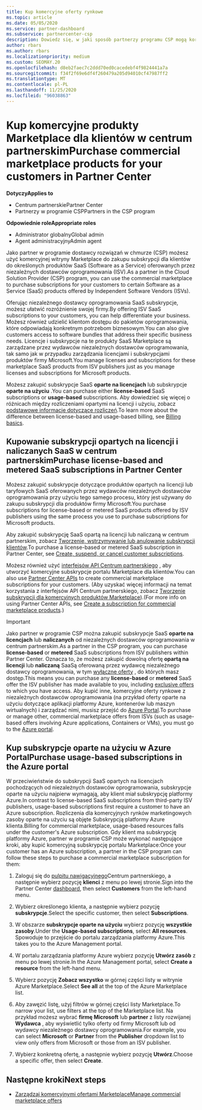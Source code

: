 ```yaml
---
title: Kup komercyjne oferty rynkowe
ms.topic: article
ms.date: 05/05/2020
ms.service: partner-dashboard
ms.subservice: partnercenter-csp
description: Dowiedz się, w jaki sposób partnerzy programu CSP mogą korzystać z witryny Marketplace Centrum partnerskiego, aby kupować oferty SaaS od niezależnych dostawców oprogramowania (ISV).
author: rbars
ms.author: rbars
ms.localizationpriority: medium
ms.custom: SEOMAY.20
ms.openlocfilehash: d8eb2faec7c2ddd70ed0cacedebf4f9824441a7a
ms.sourcegitcommit: f34f2f69e6df4f260479a205d94010cf47987ff2
ms.translationtype: MT
ms.contentlocale: pl-PL
ms.lasthandoff: 11/25/2020
ms.locfileid: "96038863"
---
```

# <a name="purchase-commercial-marketplace-products-for-your-customers-in-partner-center"></a><span data-ttu-id="35f16-103">Kup komercyjne produkty Marketplace dla klientów w centrum partnerskim</span><span class="sxs-lookup"><span data-stu-id="35f16-103">Purchase commercial marketplace products for your customers in Partner Center</span></span>

<span data-ttu-id="35f16-104">**Dotyczy**</span><span class="sxs-lookup"><span data-stu-id="35f16-104">**Applies to**</span></span>

- <span data-ttu-id="35f16-105">Centrum partnerskie</span><span class="sxs-lookup"><span data-stu-id="35f16-105">Partner Center</span></span>
- <span data-ttu-id="35f16-106">Partnerzy w programie CSP</span><span class="sxs-lookup"><span data-stu-id="35f16-106">Partners in the CSP program</span></span>

<span data-ttu-id="35f16-107">**Odpowiednie role**</span><span class="sxs-lookup"><span data-stu-id="35f16-107">**Appropriate roles**</span></span>

- <span data-ttu-id="35f16-108">Administrator globalny</span><span class="sxs-lookup"><span data-stu-id="35f16-108">Global admin</span></span>
- <span data-ttu-id="35f16-109">Agent administracyjny</span><span class="sxs-lookup"><span data-stu-id="35f16-109">Admin agent</span></span>

<span data-ttu-id="35f16-110">Jako partner w programie dostawcy rozwiązań w chmurze (CSP) możesz użyć komercyjnej witryny Marketplace do zakupu subskrypcji dla klientów do określonych produktów SaaS (Software as a Service) oferowanych przez niezależnych dostawców oprogramowania (ISV).</span><span class="sxs-lookup"><span data-stu-id="35f16-110">As a partner in the Cloud Solution Provider (CSP) program, you can use the commercial marketplace to purchase subscriptions for your customers to certain Software as a Service (SaaS) products offered by Independent Software Vendors (ISVs).</span></span>

<span data-ttu-id="35f16-111">Oferując niezależnego dostawcy oprogramowania SaaS subskrypcje, możesz ułatwić rozróżnienie swojej firmy.</span><span class="sxs-lookup"><span data-stu-id="35f16-111">By offering ISV SaaS subscriptions to your customers, you can help differentiate your business.</span></span> <span data-ttu-id="35f16-112">Możesz również udzielić klientom dostępu do pakietów oprogramowania, które odpowiadają konkretnym potrzebom biznesowym.</span><span class="sxs-lookup"><span data-stu-id="35f16-112">You can also give customers access to software bundles that address their specific business needs.</span></span> <span data-ttu-id="35f16-113">Licencje i subskrypcje na te produkty SaaS Marketplace są zarządzane przez wydawców niezależnych dostawców oprogramowania, tak samo jak w przypadku zarządzania licencjami i subskrypcjami produktów firmy Microsoft.</span><span class="sxs-lookup"><span data-stu-id="35f16-113">You manage licenses and subscriptions for these marketplace SaaS products from ISV publishers just as you manage licenses and subscriptions for Microsoft products.</span></span>

<span data-ttu-id="35f16-114">Możesz zakupić subskrypcje SaaS **oparte na licencjach** lub subskrypcje **oparte na użyciu** .</span><span class="sxs-lookup"><span data-stu-id="35f16-114">You can purchase either **license-based** SaaS subscriptions or **usage-based** subscriptions.</span></span> <span data-ttu-id="35f16-115">Aby dowiedzieć się więcej o różnicach między rozliczeniami opartymi na licencji i użyciu, zobacz [podstawowe informacje dotyczące rozliczeń](billing-basics.md).</span><span class="sxs-lookup"><span data-stu-id="35f16-115">To learn more about the difference between license-based and usage-based billing, see [Billing basics](billing-basics.md).</span></span>

## <a name="purchase-license-based-and-metered-saas-subscriptions-in-partner-center"></a><span data-ttu-id="35f16-116">Kupowanie subskrypcji opartych na licencji i naliczanych SaaS w centrum partnerskim</span><span class="sxs-lookup"><span data-stu-id="35f16-116">Purchase license-based and metered SaaS subscriptions in Partner Center</span></span>

<span data-ttu-id="35f16-117">Możesz zakupić subskrypcje dotyczące produktów opartych na licencji lub taryfowych SaaS oferowanych przez wydawców niezależnych dostawców oprogramowania przy użyciu tego samego procesu, który jest używany do zakupu subskrypcji dla produktów firmy Microsoft.</span><span class="sxs-lookup"><span data-stu-id="35f16-117">You purchase subscriptions for license-based or metered SaaS products offered by ISV publishers using the same process you use to purchase subscriptions for Microsoft products.</span></span>

<span data-ttu-id="35f16-118">Aby zakupić subskrypcję SaaS opartą na licencji lub naliczaną w centrum partnerskim, zobacz [Tworzenie, wstrzymywanie lub anulowanie subskrypcji klientów](create-a-new-subscription.md#create-a-new-subscription).</span><span class="sxs-lookup"><span data-stu-id="35f16-118">To purchase a license-based or metered SaaS subscription in Partner Center, see [Create, suspend, or cancel customer subscriptions](create-a-new-subscription.md#create-a-new-subscription).</span></span>

<span data-ttu-id="35f16-119">Możesz również użyć [interfejsów API Centrum partnerskiego](/partner-center/develop/) , aby utworzyć komercyjne subskrypcje portalu Marketplace dla klientów.</span><span class="sxs-lookup"><span data-stu-id="35f16-119">You can also use [Partner Center APIs](/partner-center/develop/) to create commercial marketplace subscriptions for your customers.</span></span> <span data-ttu-id="35f16-120">(Aby uzyskać więcej informacji na temat korzystania z interfejsów API Centrum partnerskiego, zobacz [Tworzenie subskrypcji dla komercyjnych produktów Marketplace](/partner-center/develop/create-subscription-azure-marketplace-products)).</span><span class="sxs-lookup"><span data-stu-id="35f16-120">(For more info on using Partner Center APIs, see [Create a subscription for commercial marketplace products](/partner-center/develop/create-subscription-azure-marketplace-products).)</span></span>

>[!IMPORTANT]
> <span data-ttu-id="35f16-121">Jako partner w programie CSP można zakupić subskrypcje SaaS **oparte na licencjach** lub **naliczanych** od niezależnych dostawców oprogramowania w centrum partnerskim.</span><span class="sxs-lookup"><span data-stu-id="35f16-121">As a partner in the CSP program, you can purchase **license-based** or **metered** SaaS subscriptions from ISV publishers within Partner Center.</span></span> <span data-ttu-id="35f16-122">Oznacza to, że możesz zakupić dowolną ofertę **opartą na licencji** lub **naliczaną** SaaSą oferowaną przez wydawcę niezależnego dostawcy oprogramowania, w tym [wyłączne oferty](csp-commercial-marketplace-discover.md#learn-about-marketplace-exclusive-offers) , do których masz dostęp.</span><span class="sxs-lookup"><span data-stu-id="35f16-122">This means you can purchase any **license-based** or **metered** SaaS offer the ISV publisher has made available to you, including [exclusive offers](csp-commercial-marketplace-discover.md#learn-about-marketplace-exclusive-offers) to which you have access.</span></span> <span data-ttu-id="35f16-123">Aby kupić inne, komercyjne oferty rynkowe z niezależnych dostawców oprogramowania (na przykład oferty oparte na użyciu dotyczące aplikacji platformy Azure, kontenerów lub maszyn wirtualnych) i zarządzać nimi, musisz przejść do [Azure Portal](https://portal.azure.com/).</span><span class="sxs-lookup"><span data-stu-id="35f16-123">To purchase or manage other, commercial marketplace offers from ISVs (such as usage-based offers involving Azure applications, Containers or VMs), you must go to the [Azure portal](https://portal.azure.com/).</span></span>

## <a name="purchase-usage-based-subscriptions-in-the-azure-portal"></a><span data-ttu-id="35f16-124">Kup subskrypcje oparte na użyciu w Azure Portal</span><span class="sxs-lookup"><span data-stu-id="35f16-124">Purchase usage-based subscriptions in the Azure portal</span></span>

<span data-ttu-id="35f16-125">W przeciwieństwie do subskrypcji SaaS opartych na licencjach pochodzących od niezależnych dostawców oprogramowania, subskrypcje oparte na użyciu najpierw wymagają, aby klient miał subskrypcję platformy Azure.</span><span class="sxs-lookup"><span data-stu-id="35f16-125">In contrast to license-based SaaS subscriptions from third-party ISV publishers, usage-based subscriptions first require a customer to have an Azure subscription.</span></span> <span data-ttu-id="35f16-126">Rozliczenia dla komercyjnych rynków marketingowych zasoby oparte na użyciu są objęte Subskrypcją platformy Azure klienta.</span><span class="sxs-lookup"><span data-stu-id="35f16-126">Billing for commercial marketplace, usage-based resources falls under the customer's Azure subscription.</span></span> <span data-ttu-id="35f16-127">Gdy klient ma subskrypcję platformy Azure, partner w programie CSP może wykonać następujące kroki, aby kupić komercyjną subskrypcję portalu Marketplace:</span><span class="sxs-lookup"><span data-stu-id="35f16-127">Once your customer has an Azure subscription, a partner in the CSP program can follow these steps to purchase a commercial marketplace subscription for them:</span></span>

1. <span data-ttu-id="35f16-128">Zaloguj się do [pulpitu nawigacyjnego](https://partner.microsoft.com/dashboard)Centrum partnerskiego, a następnie wybierz pozycję **klienci** z menu po lewej stronie.</span><span class="sxs-lookup"><span data-stu-id="35f16-128">Sign into the Partner Center [dashboard](https://partner.microsoft.com/dashboard), then select **Customers** from the left-hand menu.</span></span>

2. <span data-ttu-id="35f16-129">Wybierz określonego klienta, a następnie wybierz pozycję **subskrypcje**.</span><span class="sxs-lookup"><span data-stu-id="35f16-129">Select the specific customer, then select **Subscriptions**.</span></span>  

3. <span data-ttu-id="35f16-130">W obszarze **subskrypcje oparte na użyciu** wybierz pozycję **wszystkie zasoby**.</span><span class="sxs-lookup"><span data-stu-id="35f16-130">Under the **Usage-based subscriptions**, select **All resources**.</span></span> <span data-ttu-id="35f16-131">Spowoduje to przejście do portalu zarządzania platformy Azure.</span><span class="sxs-lookup"><span data-stu-id="35f16-131">This takes you to the Azure Management portal.</span></span>

4. <span data-ttu-id="35f16-132">W portalu zarządzania platformy Azure wybierz pozycję **Utwórz zasób** z menu po lewej stronie.</span><span class="sxs-lookup"><span data-stu-id="35f16-132">In the Azure Management portal, select **Create a resource** from the left-hand menu.</span></span>

5. <span data-ttu-id="35f16-133">Wybierz pozycję **Zobacz wszystko** w górnej części listy w witrynie Azure Marketplace.</span><span class="sxs-lookup"><span data-stu-id="35f16-133">Select **See all** at the top of the Azure Marketplace list.</span></span>

6. <span data-ttu-id="35f16-134">Aby zawęzić listę, użyj filtrów w górnej części listy Marketplace.</span><span class="sxs-lookup"><span data-stu-id="35f16-134">To narrow your list, use filters at the top of the Marketplace list.</span></span> <span data-ttu-id="35f16-135">Na przykład możesz wybrać **firmę Microsoft** lub **partner** z listy rozwijanej **Wydawca** , aby wyświetlić tylko oferty od firmy Microsoft lub od wydawcy niezależnego dostawcy oprogramowania.</span><span class="sxs-lookup"><span data-stu-id="35f16-135">For example, you can select **Microsoft** or **Partner** from the **Publisher** dropdown list to view only offers from Microsoft or those from an ISV publisher.</span></span>

7. <span data-ttu-id="35f16-136">Wybierz konkretną ofertę, a następnie wybierz pozycję **Utwórz**.</span><span class="sxs-lookup"><span data-stu-id="35f16-136">Choose a specific offer, then select **Create**.</span></span>

## <a name="next-steps"></a><span data-ttu-id="35f16-137">Następne kroki</span><span class="sxs-lookup"><span data-stu-id="35f16-137">Next steps</span></span>

- [<span data-ttu-id="35f16-138">Zarządzaj komercyjnymi ofertami Marketplace</span><span class="sxs-lookup"><span data-stu-id="35f16-138">Manage commercial marketplace offers</span></span>](csp-commercial-marketplace-purchase.md)